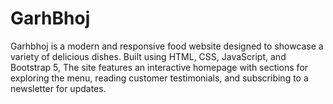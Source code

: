 # GarhBhoj
Garhbhoj is a modern and responsive food website designed to showcase a variety of delicious dishes. Built using HTML, CSS, JavaScript, and Bootstrap 5, The site features an interactive homepage with sections for exploring the menu, reading customer testimonials, and subscribing to a newsletter for updates.
